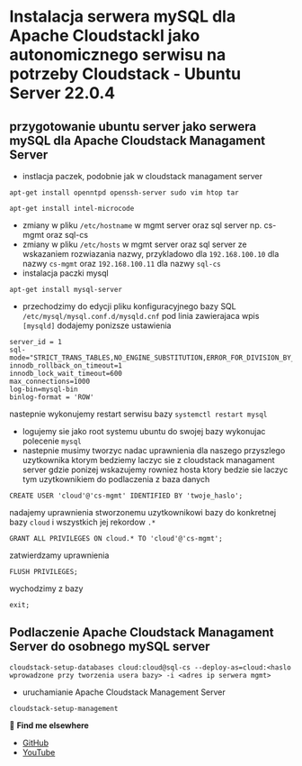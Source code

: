 # Instalacja serwera mySQL dla Apache Cloudstackl jako autonomicznego serwisu na potrzeby Cloudstack - Ubuntu Server 22.0.4

## przygotowanie ubuntu server jako serwera mySQL dla Apache Cloudstack Managament Server
- instlacja paczek, podobnie jak w cloudstack managament server
```
apt-get install openntpd openssh-server sudo vim htop tar
```
```
apt-get install intel-microcode
```
- zmiany w pliku `/etc/hostname` w mgmt server oraz sql server np. cs-mgmt oraz sql-cs
- zmiany w pliku `/etc/hosts` w mgmt server oraz sql server ze wskazaniem rozwiazania nazwy, przykladowo dla `192.168.100.10` dla nazwy `cs-mgmt` oraz `192.168.100.11` dla nazwy `sql-cs`
- instalacja paczki mysql
```
apt-get install mysql-server
```
- przechodzimy do edycji pliku konfiguracyjnego bazy SQL `/etc/mysql/mysql.conf.d/mysqld.cnf` pod linia zawierajaca wpis `[mysqld]` dodajemy ponizsze ustawienia
```
server_id = 1
sql-mode="STRICT_TRANS_TABLES,NO_ENGINE_SUBSTITUTION,ERROR_FOR_DIVISION_BY_ZERO,NO_ZERO_DATE,NO_ZERO_IN_DATE,NO_ENGINE_SUBSTITUTION"
innodb_rollback_on_timeout=1
innodb_lock_wait_timeout=600
max_connections=1000
log-bin=mysql-bin
binlog-format = 'ROW'
```
nastepnie wykonujemy restart serwisu bazy `systemctl restart mysql`

- logujemy sie jako root systemu ubuntu do swojej bazy wykonujac polecenie `mysql`
- nastepnie musimy tworzyc nadac uprawnienia dla naszego przyszlego uzytkownika ktorym bedziemy laczyc sie z cloudstack managament server gdzie ponizej wskazujemy rowniez hosta ktory bedzie sie laczyc tym uzytkownikiem do podlaczenia z baza danych
```
CREATE USER 'cloud'@'cs-mgmt' IDENTIFIED BY 'twoje_haslo';
```
nadajemy uprawnienia stworzonemu uzytkownikowi bazy do konkretnej bazy `cloud` i wszystkich jej rekordow `.*`
```
GRANT ALL PRIVILEGES ON cloud.* TO 'cloud'@'cs-mgmt';
```
zatwierdzamy uprawnienia
```
FLUSH PRIVILEGES;
```
wychodzimy z bazy
```
exit;
```

## Podlaczenie Apache Cloudstack Managament Server do osobnego mySQL server
```
cloudstack-setup-databases cloud:cloud@sql-cs --deploy-as=cloud:<haslo wprowadzone przy tworzenia usera bazy> -i <adres ip serwera mgmt>
```
- uruchamianie Apache Cloudstack Management Server
```
cloudstack-setup-management
```


🔗 **Find me elsewhere**
- [GitHub](https://github.com/virtualizeme)
- [YouTube](https://www.youtube.com/@virtualizeMe)
